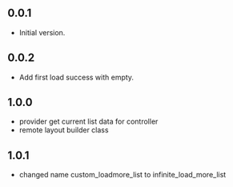 ## 0.0.1

- Initial version.

## 0.0.2

- Add first load success with empty.


## 1.0.0
- provider get current list data for controller
- remote layout builder class

## 1.0.1
- changed name custom_loadmore_list to infinite_load_more_list